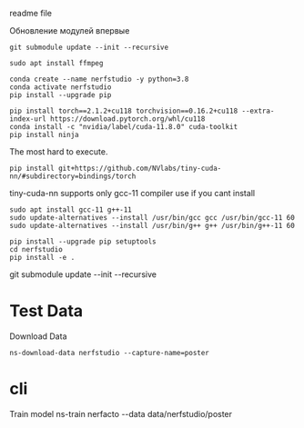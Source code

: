 readme file

Обновление модулей впервые
```
git submodule update --init --recursive
```

```
sudo apt install ffmpeg
```

```
conda create --name nerfstudio -y python=3.8
conda activate nerfstudio
pip install --upgrade pip
```

```
pip install torch==2.1.2+cu118 torchvision==0.16.2+cu118 --extra-index-url https://download.pytorch.org/whl/cu118
conda install -c "nvidia/label/cuda-11.8.0" cuda-toolkit
pip install ninja
```
The most hard to execute.
```
pip install git+https://github.com/NVlabs/tiny-cuda-nn/#subdirectory=bindings/torch
```
tiny-cuda-nn supports only gcc-11 compiler use if you cant install
```
sudo apt install gcc-11 g++-11
sudo update-alternatives --install /usr/bin/gcc gcc /usr/bin/gcc-11 60
sudo update-alternatives --install /usr/bin/g++ g++ /usr/bin/g++-11 60
```

```
pip install --upgrade pip setuptools
cd nerfstudio
pip install -e .
```


git submodule update --init --recursive

# Test Data
Download Data
```
ns-download-data nerfstudio --capture-name=poster
```

# cli
Train model
ns-train nerfacto --data data/nerfstudio/poster



